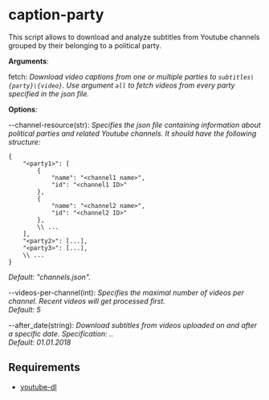 # caption-party

This script allows to download and analyze subtitles from Youtube
channels grouped by their belonging to a political party.


**Arguments**:  

fetch:
*Download video captions from one or multiple parties to
`subtitles\{party}\{video}`. Use argument `all` to fetch videos
from every party specified in the json file.*


**Options**:  

--channel-resource(str):
*Specifies the json file containing information about political parties
and related Youtube channels.
It should have the following structure:*
```json5
{
    "<party1>": [
        {
            "name": "<channel1 name>",
            "id": "<channel1 ID>"
        },
        {
            "name": "<channel2 name>",
            "id": "<channel2 ID>"
        },
        \\ ...
    ],
    "<party2>": [...],
    "<party3>": [...],
    \\ ...
}
 ```
*Default: "channels.json".*


--videos-per-channel(int):
*Specifies the maximal number of videos per channel.
Recent videos will get processed first.  
Default: 5*


--after_date(string):
*Download subtitles from videos uploaded on and after a specific date.
Specification: <DAY>.<MONTH>.<YEAR>  
Default: 01.01.2018*

## Requirements
- [youtube-dl](https://github.com/rg3/youtube-dl)

